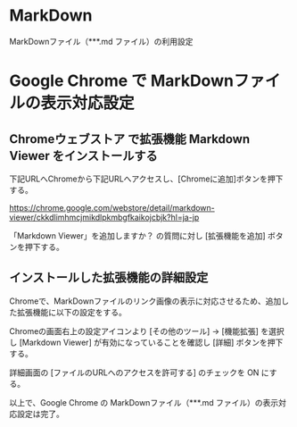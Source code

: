 # MarkDown

MarkDownファイル（***.md ファイル）の利用設定

# Google Chrome で MarkDownファイルの表示対応設定

## Chromeウェブストア で拡張機能 Markdown Viewer をインストールする

下記URLへChromeから下記URLへアクセスし、[Chromeに追加]ボタンを押下する。

https://chrome.google.com/webstore/detail/markdown-viewer/ckkdlimhmcjmikdlpkmbgfkaikojcbjk?hl=ja-jp

「Markdown Viewer」を追加しますか？ の質問に対し [拡張機能を追加] ボタンを押下する。

## インストールした拡張機能の詳細設定

Chromeで、MarkDownファイルのリンク画像の表示に対応させるため、追加した拡張機能に以下の設定をする。

Chromeの画面右上の設定アイコンより [その他のツール] → [機能拡張] を選択し [Markdown Viewer] が有効になっていることを確認し [詳細] ボタンを押下する。

詳細画面の [ファイルのURLへのアクセスを許可する] のチェックを ON にする。

以上で、Google Chrome の MarkDownファイル（***.md ファイル）の表示対応設定は完了。
